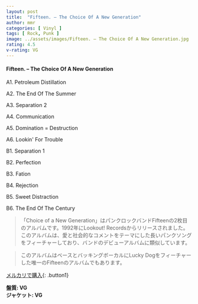 ```yaml
---
layout: post
title:  "Fifteen. – The Choice Of A New Generation"
author: mmr
categories: [ Vinyl ]
tags: [ Rock, Punk ]
image: ../assets/images/Fifteen. – The Choice Of A New Generation.jpg
rating: 4.5
v-rating: VG
---
```


#### Fifteen. – The Choice Of A New Generation

A1. Petroleum Distillation

A2. The End Of The Summer

A3. Separation 2

A4. Communication

A5. Domination = Destruction

A6. Lookin' For Trouble

B1. Separation 1

B2. Perfection

B3. Fation

B4. Rejection

B5. Sweet Distraction

B6. The End Of The Century

> 「Choice of a New Generation」はパンクロックバンドFifteenの2枚目のアルバムです。1992年にLookout! Recordsからリリースされました。このアルバムは、愛と社会的なコメントをテーマにした長いパンクソングをフィーチャーしており、バンドのデビューアルバムに類似しています。

> このアルバムはベースとバッキングボーカルにLucky Dogをフィーチャーした唯一のFifteenのアルバムでもあります。


[メルカリで購入](https://jp.mercari.com/item/m87644745363){: .button1}

<div class="mt-4 mb-4 d-flex align-items-center">
<strong class="mr-1">盤質: VG</strong>
</div>
<div class="mt-4 mb-4 d-flex align-items-center">
<strong class="mr-1">ジャケット: VG</strong>
</div>
